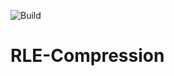 ![[Build](https://github.com/SimonNyvall/RLE-Compression/actions/workflows/build.yml/badge.svg)](https://github.com/SimonNyvall/RLE-Compression/actions/workflows/build.yml?query=workflow%3A"CI")

# RLE-Compression
